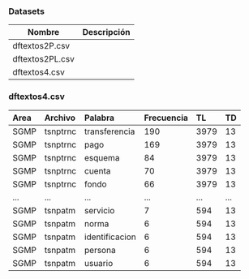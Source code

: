 
### Datasets
|Nombre|Descripción   |
|------|--------------|
| dftextos2P.csv  |   |
| dftextos2PL.csv  |   | 
| dftextos4.csv  |   |

### dftextos4.csv
|Area|Archivo|Palabra|Frecuencia|TL|TD|
|:----|:----|:----|:----|:----|:----|
|SGMP|tsnptrnc|transferencia|190|3979|13|
|SGMP|tsnptrnc|pago|169|3979|13|
|SGMP|tsnptrnc|esquema|84|3979|13|
|SGMP|tsnptrnc|cuenta|70|3979|13|
|SGMP|tsnptrnc|fondo|66|3979|13|
|...|...|...|...|...|...|...|
|SGMP|tsnpatm|servicio|7|594|13|
|SGMP|tsnpatm|norma|6|594|13|
|SGMP|tsnpatm|identificacion|6|594|13|
|SGMP|tsnpatm|persona|6|594|13|
|SGMP|tsnpatm|usuario|6|594|13|
